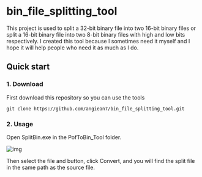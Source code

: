 # bin_file_splitting_tool

This project is used to split a 32-bit binary file into two 16-bit binary files or split a 16-bit binary file into two 8-bit binary files with high and low bits respectively.
I created this tool because I sometimes need it myself and I hope it will help people who need it as much as I do.

## Quick start

### 1.  Download

First download this repository so you can use the tools

```
git clone https://github.com/angiean7/bin_file_splitting_tool.git
```

### 2. Usage

Open SplitBin.exe in the PofToBin_Tool folder.

![img](https://s2.loli.net/2022/04/07/PCHs1i4JzfvY8TW.png)

Then select the file and button, click Convert, and you will find the split file in the same path as the source file.
